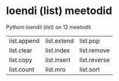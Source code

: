 # loendi \(list\) meetodid

Pythoni loendil \(_list_\) on 12 meetodit

|  |  |  |
| :--- | :--- | :--- |
| list.append | list.extend | list.pop |
| list.clear | list.index | list.remove |
| list.copy | list.insert | list.reverse |
| list.count | list.mro | list.sort |


